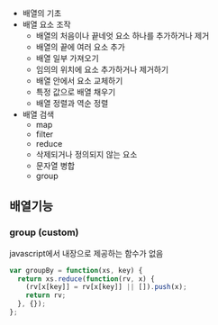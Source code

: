 - 배열의 기초
- 배열 요소 조작
  - 배열의 처음이나 끝네엇 요소 하나를 추가하거나 제거
  - 배열의 끝에 여러 요소 추가
  - 배열 일부 가져오기
  - 임의의 위치에 요소 추가하거나 제거하기
  - 배열 안에서 요소 교체하기
  - 특정 값으로 배열 채우기
  - 배열 정렬과 역순 정렬
- 배열 검색
  - map
  - filter
  - reduce
  - 삭제되거나 정의되지 않는 요소
  - 문자열 병합
  - group







## 배열기능



### group (custom)

javascript에서 내장으로 제공하는 함수가 없음

```js
var groupBy = function(xs, key) {
  return xs.reduce(function(rv, x) {
    (rv[x[key]] = rv[x[key]] || []).push(x);
    return rv;
  }, {});
};
```





